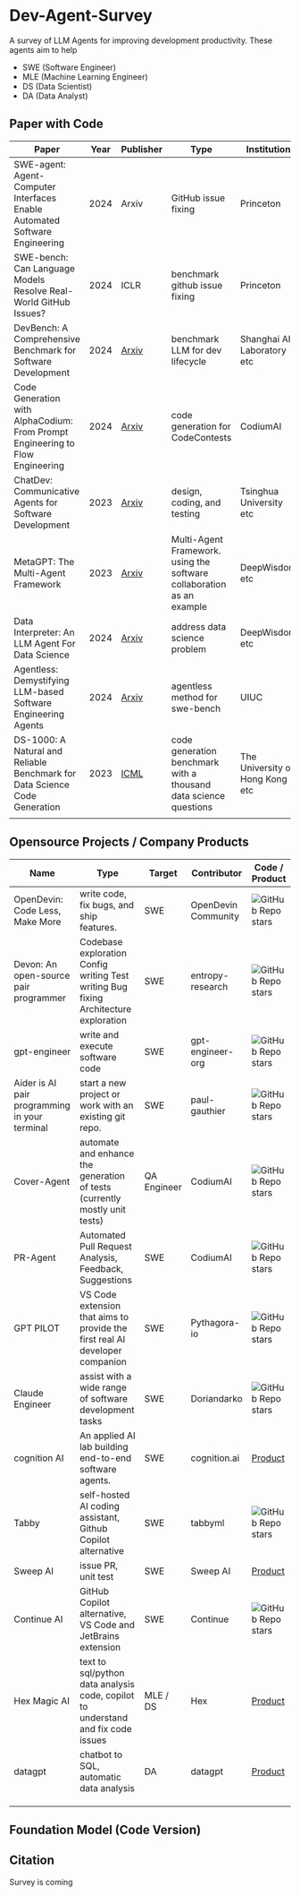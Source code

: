 # Dev-Agent-Survey

A survey of LLM Agents for improving development productivity. These agents aim to help

- SWE (Software Engineer)
- MLE (Machine Learning Engineer)
- DS (Data Scientist)
- DA (Data Analyst)




## Paper with Code

| Paper                                                                         | Year | Publisher                                                    | Type                                                                  | Institution                     | Code                                                                              |
|-------------------------------------------------------------------------------|------|--------------------------------------------------------------|-----------------------------------------------------------------------|---------------------------------|-----------------------------------------------------------------------------------|
| SWE-agent: Agent-Computer Interfaces Enable Automated Software Engineering    | 2024 | Arxiv                                                        | GitHub issue fixing                                                   | Princeton                       | ![GitHub Repo stars](https://img.shields.io/github/stars/princeton-nlp/SWE-agent) |
| SWE-bench: Can Language Models Resolve Real-World GitHub Issues?              | 2024 | ICLR                                                         | benchmark github issue fixing                                         | Princeton                       | ![GitHub Repo stars](https://img.shields.io/github/stars/princeton-nlp/SWE-bench) |
| DevBench: A Comprehensive Benchmark for Software Development                  | 2024 | [Arxiv](https://arxiv.org/abs/2403.08604)                    | benchmark LLM for dev lifecycle                                       | Shanghai AI Laboratory etc      | ![GitHub Repo stars](https://img.shields.io/github/stars/open-compass/DevBench)   |
| Code Generation with AlphaCodium: From Prompt Engineering to Flow Engineering | 2024 | [Arxiv](https://arxiv.org/abs/2401.08500)                    | code generation for CodeContests                                      | CodiumAI                        | ![GitHub Repo stars](https://img.shields.io/github/stars/Codium-ai/AlphaCodium)   |
| ChatDev: Communicative Agents for Software Development                        | 2023 | [Arxiv](https://arxiv.org/abs/2307.07924)                    | design, coding, and testing                                           | Tsinghua University etc         | ![GitHub Repo stars](https://img.shields.io/github/stars/OpenBMB/ChatDev)         |
| MetaGPT: The Multi-Agent Framework                                            | 2023 | [Arxiv](https://arxiv.org/abs/2308.00352)                    | Multi-Agent Framework. using the software collaboration as an example | DeepWisdom etc                  | ![GitHub Repo stars](https://img.shields.io/github/stars/geekan/MetaGPT)          |
| Data Interpreter: An LLM Agent For Data Science                               | 2024 | [Arxiv](https://arxiv.org/abs/2402.18679)                    | address data science problem                                          | DeepWisdom etc                  | ![GitHub Repo stars](https://img.shields.io/github/stars/geekan/MetaGPT)          |
| Agentless: Demystifying LLM-based Software Engineering Agents                 | 2024 | [Arxiv](https://arxiv.org/abs/2407.01489)                    | agentless method for swe-bench                                        | UIUC                            | ![GitHub Repo stars](https://img.shields.io/github/stars/OpenAutoCoder/Agentless) |
| DS-1000: A Natural and Reliable Benchmark for Data Science Code Generation    | 2023 | [ICML](https://proceedings.mlr.press/v202/lai23b/lai23b.pdf) | code generation benchmark with a thousand data science questions      | The University of Hong Kong etc | ![GitHub Repo stars](https://img.shields.io/github/stars/xlang-ai/DS-1000)        |
|                                                                               |      |                                                              |                                                                       |                                 |                                                                                   |



## Opensource Projects / Company Products

| Name                                          | Type                                                                                 | Target      | Contributor         | Code / Product                                                                          |
|-----------------------------------------------|--------------------------------------------------------------------------------------|-------------|---------------------|-----------------------------------------------------------------------------------------|
| OpenDevin: Code Less, Make More               | write code, fix bugs, and ship features.                                             | SWE         | OpenDevin Community | ![GitHub Repo stars](https://img.shields.io/github/stars/OpenDevin/OpenDevin)           |
| Devon: An open-source pair programmer         | Codebase exploration Config writing Test writing Bug fixing Architecture exploration | SWE         | entropy-research    | ![GitHub Repo stars](https://img.shields.io/github/stars/entropy-research/Devon)        |
| gpt-engineer                                  | write and execute software code                                                      | SWE         | gpt-engineer-org    | ![GitHub Repo stars](https://img.shields.io/github/stars/gpt-engineer-org/gpt-engineer) |
| Aider is AI pair programming in your terminal | start a new project or work with an existing git repo.                               | SWE         | paul-gauthier       | ![GitHub Repo stars](https://img.shields.io/github/stars/paul-gauthier/aider)           |
| Cover-Agent                                   | automate and enhance the generation of tests (currently mostly unit tests)           | QA Engineer | CodiumAI            | ![GitHub Repo stars](https://img.shields.io/github/stars/Codium-ai/cover-agent)         |
| PR-Agent                                      | Automated Pull Request Analysis, Feedback, Suggestions                               | SWE         | CodiumAI            | ![GitHub Repo stars](https://img.shields.io/github/stars/Codium-ai/pr-agent)            |
| GPT PILOT                                     | VS Code extension that aims to provide the first real AI developer companion         | SWE         | Pythagora-io        | ![GitHub Repo stars](https://img.shields.io/github/stars/Pythagora-io/gpt-pilot)        |
| Claude Engineer                               | assist with a wide range of software development tasks                               | SWE         | Doriandarko         | ![GitHub Repo stars](https://img.shields.io/github/stars/Doriandarko/claude-engineer)   |
| cognition AI                                  | An applied AI lab building end-to-end software agents.                               | SWE         | cognition.ai        | [Product](https://www.cognition.ai/)                                                    |
| Tabby                                         | self-hosted AI coding assistant, Github Copilot alternative                          | SWE         | tabbyml             | ![GitHub Repo stars](https://img.shields.io/github/stars/TabbyML/tabby)                 |
| Sweep AI                                      | issue PR, unit test                                                                  | SWE         | Sweep AI            | [Product](https://sweep.dev/)                                                           |
| Continue AI                                   | GitHub Copilot alternative, VS Code and JetBrains extension                          | SWE         | Continue            | ![GitHub Repo stars](https://img.shields.io/github/stars/continuedev/continue)          |
| Hex Magic AI                                  | text to sql/python data analysis code, copilot to understand and fix code issues     | MLE / DS    | Hex                 | [Product](https://hex.tech/product/magic-ai/)                                           |
| datagpt                                       | chatbot to SQL, automatic data analysis                                              | DA          | datagpt             | [Product](https://datagpt.com/)                                                         |
|                                               |                                                                                      |             |                     |                                                                                         |
|                                               |                                                                                      |             |                     |                                                                                         |
|                                               |                                                                                      |             |                     |                                                                                         |






## Foundation Model (Code Version)




## Citation

Survey is coming
